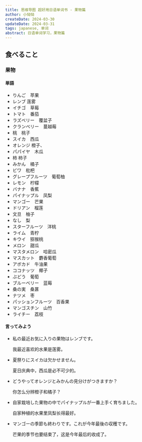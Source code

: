 ```yaml
---
title: 思维导图 超好用日语单词书 - 果物篇
author: 小恸恸
createDate: 2024-03-30
updateDate: 2024-03-31
tags: japanese, 单词
abstract: 日语单词学习，果物篇
---
```


## 食べること

### 果物

#### 単語

-   りんご　苹果
-   レンブ 莲雾
-   イチゴ　草莓
-   トマト　番茄
-   ラズベリー　覆盆子
-   クランベリー　蔓越莓
-   桃　桃子
-   スイカ　西瓜
-   オレンジ 橙子、
-   パパイヤ　木瓜
-   柿 柿子
-   みかん　橘子
-   ビワ　枇杷
-   グレープフルーツ　葡萄柚
-   レモン　柠檬
-   バナナ　香蕉
-   パイナップル　凤梨
-   マンゴー　芒果
-   ドリアン　榴莲
-   文旦　柚子
-   なし　梨
-   スターフルーツ　洋桃
-   ライム　青柠
-   キウイ　猕猴桃
-   メロン　甜瓜
-   マスタメロン　哈密瓜
-   マスカット　麝香葡萄
-   アボカド　牛油果
-   ココナッツ　椰子
-   ぶどう　葡萄
-   ブルーベリー　蓝莓
-   桑の実　桑葚
-   ナツメ　枣
-   パッションフルーツ　百香果
-   マンゴスチン　山竹
-   ライチー　荔枝

#### 言ってみよう

-   私の最近お気に入りの果物はレンブです。

    我最近喜欢的水果是莲雾。

-   夏祭りにスイカは欠かせません。

    夏日庆典中，西瓜是必不可少的。

-   どうやってオレンジとみかんの見分けがつきますか？

    你怎么分辨橙子和橘子？

-   自家栽培した果物の中でパイナップルが一番上手く育ちました。

    自家种植的水果里凤梨长得最好。

-   マンゴーの季節も終わりです。これが今年最後の収穫です。

    芒果的季节也要结束了，这是今年最后的收成了。

